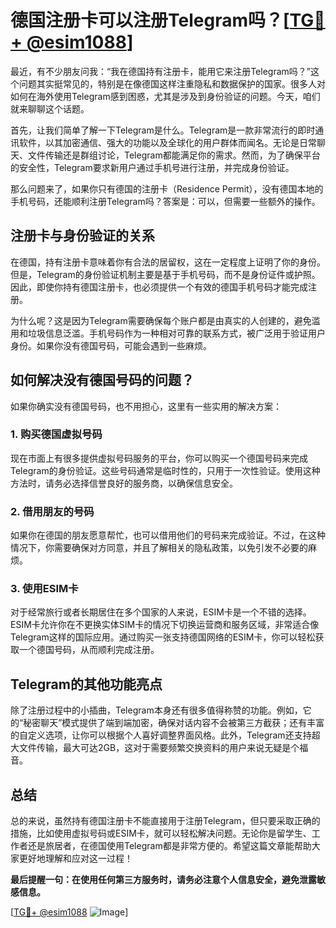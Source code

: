 # 德国注册卡可以注册Telegram吗？[[TG💪+ @esim1088](https://t.me/s/esim1088)]

最近，有不少朋友问我：“我在德国持有注册卡，能用它来注册Telegram吗？”这个问题其实挺常见的，特别是在像德国这样注重隐私和数据保护的国家。很多人对如何在海外使用Telegram感到困惑，尤其是涉及到身份验证的问题。今天，咱们就来聊聊这个话题。

首先，让我们简单了解一下Telegram是什么。Telegram是一款非常流行的即时通讯软件，以其加密通信、强大的功能以及全球化的用户群体而闻名。无论是日常聊天、文件传输还是群组讨论，Telegram都能满足你的需求。然而，为了确保平台的安全性，Telegram要求新用户通过手机号进行注册，并完成身份验证。

那么问题来了，如果你只有德国的注册卡（Residence Permit），没有德国本地的手机号码，还能顺利注册Telegram吗？答案是：可以，但需要一些额外的操作。

## 注册卡与身份验证的关系

在德国，持有注册卡意味着你有合法的居留权，这在一定程度上证明了你的身份。但是，Telegram的身份验证机制主要是基于手机号码，而不是身份证件或护照。因此，即使你持有德国注册卡，也必须提供一个有效的德国手机号码才能完成注册。

为什么呢？这是因为Telegram需要确保每个账户都是由真实的人创建的，避免滥用和垃圾信息泛滥。手机号码作为一种相对可靠的联系方式，被广泛用于验证用户身份。如果你没有德国号码，可能会遇到一些麻烦。

## 如何解决没有德国号码的问题？

如果你确实没有德国号码，也不用担心，这里有一些实用的解决方案：

### 1. 购买德国虚拟号码

现在市面上有很多提供虚拟号码服务的平台，你可以购买一个德国号码来完成Telegram的身份验证。这些号码通常是临时性的，只用于一次性验证。使用这种方法时，请务必选择信誉良好的服务商，以确保信息安全。

### 2. 借用朋友的号码

如果你在德国的朋友愿意帮忙，也可以借用他们的号码来完成验证。不过，在这种情况下，你需要确保对方同意，并且了解相关的隐私政策，以免引发不必要的麻烦。

### 3. 使用ESIM卡

对于经常旅行或者长期居住在多个国家的人来说，ESIM卡是一个不错的选择。ESIM卡允许你在不更换实体SIM卡的情况下切换运营商和服务区域，非常适合像Telegram这样的国际应用。通过购买一张支持德国网络的ESIM卡，你可以轻松获取一个德国号码，从而顺利完成注册。

## Telegram的其他功能亮点

除了注册过程中的小插曲，Telegram本身还有很多值得称赞的功能。例如，它的“秘密聊天”模式提供了端到端加密，确保对话内容不会被第三方截获；还有丰富的自定义选项，让你可以根据个人喜好调整界面风格。此外，Telegram还支持超大文件传输，最大可达2GB，这对于需要频繁交换资料的用户来说无疑是个福音。

## 总结

总的来说，虽然持有德国注册卡不能直接用于注册Telegram，但只要采取正确的措施，比如使用虚拟号码或ESIM卡，就可以轻松解决问题。无论你是留学生、工作者还是旅居者，在德国使用Telegram都是非常方便的。希望这篇文章能帮助大家更好地理解和应对这一过程！

**最后提醒一句：在使用任何第三方服务时，请务必注意个人信息安全，避免泄露敏感信息。**

[[TG💪+ @esim1088](https://t.me/s/esim1088) ![Image](https://i.postimg.cc/4NQfJmqS/Snipaste-2025-05-13-00-14-12.png)]